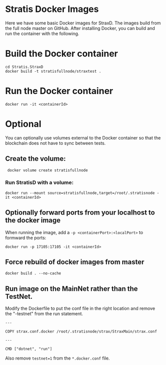 # Stratis Docker Images

Here we have some basic Docker images for StraxD. The images build from the full node master on GitHub. After installing Docker, you can build and run the container with the following. 

# Build the Docker container 

```
cd Stratis.StraxD
docker build -t stratisfullnode/straxtest . 
```

# Run the Docker container
```
docker run -it <containerId>
```

# Optional

You can optionally use volumes external to the Docker container so that the blockchain does not have to sync between tests. 

## Create the volume:

```
 docker volume create stratisfullnode
```

### Run StratisD with a volume:
```
docker run --mount source=stratisfullnode,target=/root/.stratisnode -it <containerId>
```

## Optionally forward ports from your localhost to the docker image

When running the image, add a `-p <containerPort>:<localPort>` to formward the ports:

```
docker run -p 17105:17105 -it <containerId>
```

## Force rebuild of docker images from master
```
docker build . --no-cache 
```

## Run image on the MainNet rather than the TestNet. 

Modify the Dockerfile to put the conf file in the right location and remove the "-testnet" from the run statement. 

``` 
---

COPY strax.conf.docker /root/.stratisnode/strax/StraxMain/strax.conf

--- 

CMD ["dotnet", "run"]

``` 

Also remove `testnet=1` from the `*.docker.conf` file.

